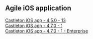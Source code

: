 ## Agile iOS application

[Castleton iOS app - 4.5.0 - 13](itms-services://?action=download-manifest&url=https://dl.dropboxusercontent.com/s/wnzxrba5xxlsi5l/Castleton-4.5.0-13.plist)  
[Castleton iOS app - 4.7.0 - 1](itms-services://?action=download-manifest&url=https://dl.dropboxusercontent.com/s/04q1stak41b6hhq/MRI-Agile-4.7.0-1.plist)  
[Castleton iOS app - 4.7.0 - 1 - Enterprise](itms-services://?action=download-manifest&url=https://dl.dropboxusercontent.com/s/tct2lk2mnucx2a8/MRI-Agile-Enterprise-4.7.0-1.plist)  
